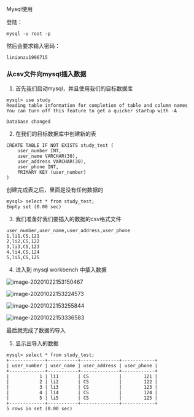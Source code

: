 Mysql使用

登陆：

```shell
mysql -u root -p
```

然后会要求输入密码：

```shell
linianzu1996715
```



### 从csv文件向mysql插入数据

1. 首先我们启动mysql，并且使用我们的目标数据库

```mysql
mysql> use study
Reading table information for completion of table and column names
You can turn off this feature to get a quicker startup with -A

Database changed
```

2. 在我们的目标数据库中创建新的表

```mysql
CREATE TABLE IF NOT EXISTS study_test (
	user_number INT,
	user_name VARCHAR(30),
	user_address VARCHAR(30),
	user_phone INT,
	PRIMARY KEY (user_number)
)
```

创建完成表之后，里面是没有任何数据的

```mysql
mysql> select * from study_test;
Empty set (0.00 sec)
```

3. 我们准备好我们要插入的数据的csv格式文件

```
user_number,user_name,user_address,user_phone
1,li1,CS,121
2,li2,CS,122
3,li3,CS,123
4,li4,CS,124
5,li5,CS,125
```

4. 进入到 mysql workbench 中插入数据

![image-20201022153150467](/Users/linianzu/Documents/learning_MD_notes/Picture/image-20201022153150467.png)

![image-20201022153224573](/Users/linianzu/Documents/learning_MD_notes/Picture/image-20201022153224573.png)

![image-20201022153255844](/Users/linianzu/Documents/learning_MD_notes/Picture/image-20201022153255844.png)

![image-20201022153336583](/Users/linianzu/Documents/learning_MD_notes/Picture/image-20201022153336583.png)

最后就完成了数据的导入

5. 显示出导入的数据

```mysql
mysql> select * from study_test;
+-------------+-----------+--------------+------------+
| user_number | user_name | user_address | user_phone |
+-------------+-----------+--------------+------------+
|           1 | li1       | CS           |        121 |
|           2 | li2       | CS           |        122 |
|           3 | li3       | CS           |        123 |
|           4 | li4       | CS           |        124 |
|           5 | li5       | CS           |        125 |
+-------------+-----------+--------------+------------+
5 rows in set (0.00 sec)
```



